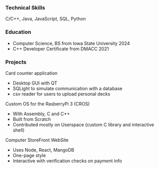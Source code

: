 ### Technical Skills
C/C++, Java, JavaScript, SQL, Python

### Education
- Computer Science, BS from Iowa State University 2024
- C++ Developer Certificate from DMACC 2021

### Projects
Card counter application
- Desktop GUI with QT
- SQLight to simulate communication with a database
- csv reader for users to upload personal decks

Custom OS for the RasberryPi 3 (CROS)
- With Assembly, C and C++
- Built from Scratch
- Contributed mostly on Userspace (custom C library and interactive shell)

Computer StoreFront WebSite
- Uses Node, React, MangoDB
- One-page style
- Interactive with verification checks on payment info

